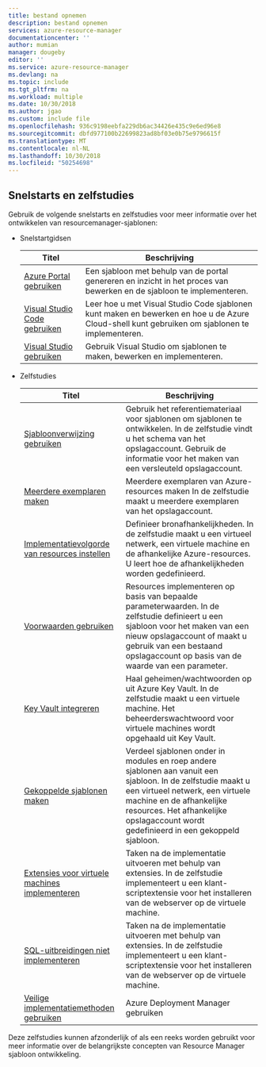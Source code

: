 ```yaml
---
title: bestand opnemen
description: bestand opnemen
services: azure-resource-manager
documentationcenter: ''
author: mumian
manager: dougeby
editor: ''
ms.service: azure-resource-manager
ms.devlang: na
ms.topic: include
ms.tgt_pltfrm: na
ms.workload: multiple
ms.date: 10/30/2018
ms.author: jgao
ms.custom: include file
ms.openlocfilehash: 936c9198eebfa229db6ac34426e435c9e6ed96e8
ms.sourcegitcommit: dbfd977100b22699823ad8bf03e0b75e9796615f
ms.translationtype: MT
ms.contentlocale: nl-NL
ms.lasthandoff: 10/30/2018
ms.locfileid: "50254698"
---
```

## <a name="quickstarts-and-tutorials"></a>Snelstarts en zelfstudies

Gebruik de volgende snelstarts en zelfstudies voor meer informatie over het ontwikkelen van resourcemanager-sjablonen:

- Snelstartgidsen

    |Titel|Beschrijving|
    |------|-----|
    |[Azure Portal gebruiken](../articles/azure-resource-manager/resource-manager-quickstart-create-templates-use-the-portal.md)|Een sjabloon met behulp van de portal genereren en inzicht in het proces van bewerken en de sjabloon te implementeren.|
    |[Visual Studio Code gebruiken](../articles/azure-resource-manager/resource-manager-quickstart-create-templates-use-visual-studio-code.md)|Leer hoe u met Visual Studio Code sjablonen kunt maken en bewerken en hoe u de Azure Cloud-shell kunt gebruiken om sjablonen te implementeren.|
    |[Visual Studio gebruiken](../articles/azure-resource-manager/vs-azure-tools-resource-groups-deployment-projects-create-deploy.md)|Gebruik Visual Studio om sjablonen te maken, bewerken en implementeren.|

- Zelfstudies

    |Titel|Beschrijving|
    |------|-----|
    |[Sjabloonverwijzing gebruiken](../articles/azure-resource-manager/resource-manager-tutorial-create-encrypted-storage-accounts.md)|Gebruik het referentiemateriaal voor sjablonen om sjablonen te ontwikkelen. In de zelfstudie vindt u het schema van het opslagaccount. Gebruik de informatie voor het maken van een versleuteld opslagaccount.|
    |[Meerdere exemplaren maken](../articles/azure-resource-manager/resource-manager-tutorial-create-multiple-instances.md)|Meerdere exemplaren van Azure-resources maken In de zelfstudie maakt u meerdere exemplaren van het opslagaccount.|
    |[Implementatievolgorde van resources instellen](../articles/azure-resource-manager/resource-manager-tutorial-create-templates-with-dependent-resources.md)|Definieer bronafhankelijkheden. In de zelfstudie maakt u een virtueel netwerk, een virtuele machine en de afhankelijke Azure-resources. U leert hoe de afhankelijkheden worden gedefinieerd.|
    |[Voorwaarden gebruiken](../articles/azure-resource-manager/resource-manager-tutorial-use-conditions.md)|Resources implementeren op basis van bepaalde parameterwaarden. In de zelfstudie definieert u een sjabloon voor het maken van een nieuw opslagaccount of maakt u gebruik van een bestaand opslagaccount op basis van de waarde van een parameter.|
    |[Key Vault integreren](../articles/azure-resource-manager/resource-manager-tutorial-use-key-vault.md)|Haal geheimen/wachtwoorden op uit Azure Key Vault. In de zelfstudie maakt u een virtuele machine.  Het beheerderswachtwoord voor virtuele machines wordt opgehaald uit Key Vault.|
    |[Gekoppelde sjablonen maken](../articles/azure-resource-manager/resource-manager-tutorial-create-linked-templates.md)|Verdeel sjablonen onder in modules en roep andere sjablonen aan vanuit een sjabloon. In de zelfstudie maakt u een virtueel netwerk, een virtuele machine en de afhankelijke resources.  Het afhankelijke opslagaccount wordt gedefinieerd in een gekoppeld sjabloon. |
    |[Extensies voor virtuele machines implementeren](../articles/azure-resource-manager/resource-manager-tutorial-deploy-vm-extensions.md)|Taken na de implementatie uitvoeren met behulp van extensies. In de zelfstudie implementeert u een klant-scriptextensie voor het installeren van de webserver op de virtuele machine. |
    |[SQL-uitbreidingen niet implementeren](../articles/azure-resource-manager/resource-manager-tutorial-deploy-sql-extensions-bacpac.md)|Taken na de implementatie uitvoeren met behulp van extensies. In de zelfstudie implementeert u een klant-scriptextensie voor het installeren van de webserver op de virtuele machine. |
    |[Veilige implementatiemethoden gebruiken](../articles/azure-resource-manager/deployment-manager-tutorial.md)|Azure Deployment Manager gebruiken |

Deze zelfstudies kunnen afzonderlijk of als een reeks worden gebruikt voor meer informatie over de belangrijkste concepten van Resource Manager sjabloon ontwikkeling.